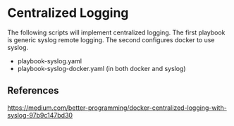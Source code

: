 # Centralized Logging

The following scripts will implement centralized logging.  The first playbook is generic syslog
remote logging.  The second configures docker to use syslog.

* playbook-syslog.yaml
* playbook-syslog-docker.yaml (in both docker and syslog)

## References 

https://medium.com/better-programming/docker-centralized-logging-with-syslog-97b9c147bd30



